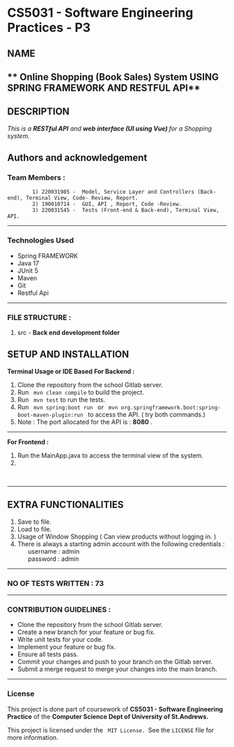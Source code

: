 # CS5031 - Software Engineering Practices - P3


## NAME
** Online Shopping (Book Sales) System USING SPRING FRAMEWORK AND RESTFUL API**
--
## DESCRIPTION
<p> 
<em> This is a <strong>RESTful API</strong> and <strong> web interface (UI using Vue) </strong> for a Shopping system. 
</em>
</p>

## Authors and acknowledgement

### Team Members :

            1) 220031985 -  Model, Service Layer and Controllers (Back-end), Terminal View, Code- Review, Report.
            2) 190010714 -  GUI, API , Report, Code -Review.
            3) 220031545 -  Tests (Front-end & Back-end), Terminal View, API.


--- 

### Technologies Used

* Spring FRAMEWORK
* Java 17 
* JUnit 5
* Maven
* Git
* Restful Api
---

### FILE STRUCTURE :

<ol>

<li> src - <strong> Back end development folder </strong>
</ol>


## SETUP AND INSTALLATION

<strong> Terminal Usage or IDE Based</strong>
<strong> For Backend : </strong>
<ol>
<li> Clone the repository from the school Gitlab server.
<li> Run <code> mvn clean compile</code> to build the project.
<li> Run  <code> mvn test</code> to run the tests.
<li> Run <code> mvn spring:boot run </code>  or <code> mvn org.springframework.boot:spring-boot-maven-plugin:run </code> to access the API. ( try both commands.)
<li> Note : The port allocated for the API is : <strong> 8080 </strong>.
<br/>
</ol>

---

<strong> For Frontend : </strong>
<ol>
<li> Run the MainApp.java to access the terminal view of the system.</li>
<li> 

</ol>
<br/>

---

## EXTRA FUNCTIONALITIES 
<ol>
<li> Save to file.
<li> Load to file.
<li> Usage of Window Shopping ( Can view products without logging in. )
<li> There is always a starting admin account with the following credentials :
<ul> username : admin </ul>
<ul> password : admin </ul>
</ol>

---

### NO OF TESTS WRITTEN :  73

---

### CONTRIBUTION GUIDELINES : 
- Clone the repository from the school Gitlab server.
- Create a new branch for your feature or bug fix.
- Write unit tests for your code.
- Implement your feature or bug fix.
- Ensure all tests pass.
- Commit your changes and push to your branch on the Gitlab server.
- Submit a merge request to merge your changes into the main branch.

--- 
### License
This project is done part of coursework of <strong> CS5031 - Software Engineering Practice</strong> of the <strong> Computer Science Dept of University of St.Andrews.</strong> </br>

This project is licensed under the <code> MIT License. </code>See the <code>LICENSE</code> file for more information.




